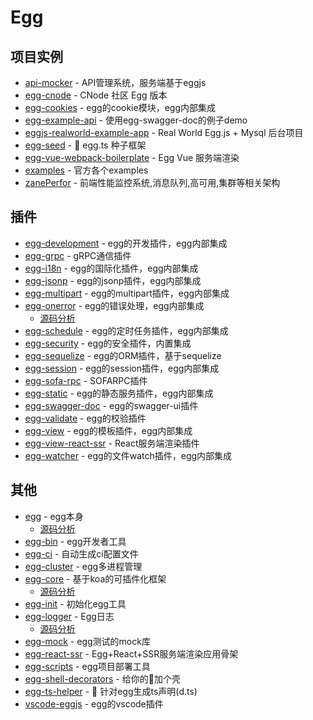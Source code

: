 # Egg


## 项目实例

- [api-mocker](https://github.com/DXY-F2E/api-mocker) - API管理系统，服务端基于eggjs
- [egg-cnode](https://github.com/cnodejs/egg-cnode) - CNode 社区 Egg 版本
- [egg-cookies](https://github.com/eggjs/egg-cookies) - egg的cookie模块，egg内部集成
- [egg-example-api](https://github.com/FunnyLiu/egg-example-api) - 使用egg-swagger-doc的例子demo
- [eggjs-realworld-example-app](https://github.com/eggjs-community/eggjs-realworld-example-app) - Real World Egg.js + Mysql 后台项目
- [egg-seed](https://github.com/ErikJiang/egg-seed) - <g-emoji class="g-emoji" alias="seedling" fallback-src="https://github.githubassets.com/images/icons/emoji/unicode/1f331.png">🌱</g-emoji> egg.ts 种子框架
- [egg-vue-webpack-boilerplate](https://github.com/easy-team/egg-vue-webpack-boilerplate) - Egg Vue 服务端渲染
- [examples](https://github.com/eggjs/examples) - 官方各个examples
- [zanePerfor](https://github.com/wangweianger/zanePerfor) - 前端性能监控系统,消息队列,高可用,集群等相关架构



## 插件

- [egg-development](https://github.com/eggjs/egg-development) - egg的开发插件，egg内部集成
- [egg-grpc](https://github.com/eggjs/egg-grpc) - gRPC通信插件
- [egg-i18n](https://github.com/eggjs/egg-i18n) - egg的国际化插件，egg内部集成
- [egg-jsonp](https://github.com/eggjs/egg-jsonp) - egg的jsonp插件，egg内部集成
- [egg-multipart](https://github.com/eggjs/egg-multipart) - egg的multipart插件，egg内部集成
- [egg-onerror](https://github.com/eggjs/egg-onerror) - egg的错误处理，egg内部集成
    - [源码分析](https://github.com/FunnyLiu/egg-onerror/tree/readsource)
- [egg-schedule](https://github.com/eggjs/egg-schedule) - egg的定时任务插件，egg内部集成
- [egg-security](https://github.com/eggjs/egg-security) - egg的安全插件，内置集成
- [egg-sequelize](https://github.com/eggjs/egg-sequelize) - egg的ORM插件，基于sequelize
- [egg-session](https://github.com/eggjs/egg-session) - egg的session插件，egg内部集成
- [egg-sofa-rpc](https://github.com/eggjs/egg-sofa-rpc) - SOFARPC插件
- [egg-static](https://github.com/eggjs/egg-static) - egg的静态服务插件，egg内部集成
- [egg-swagger-doc](https://github.com/Ysj291823/egg-swagger-doc) - egg的swagger-ui插件
- [egg-validate](https://github.com/eggjs/egg-validate) - egg的校验插件
- [egg-view](https://github.com/eggjs/egg-view) - egg的模板插件，egg内部集成
- [egg-view-react-ssr](https://github.com/easy-team/egg-view-react-ssr) - React服务端渲染插件 
- [egg-watcher](https://github.com/eggjs/egg-watcher) - egg的文件watch插件，egg内部集成


## 其他

- [egg](https://github.com/eggjs/egg) - egg本身
    - [源码分析](https://github.com/FunnyLiu/egg/tree/readsource)
- [egg-bin](https://github.com/eggjs/egg-bin) - egg开发者工具
- [egg-ci](https://github.com/eggjs/egg-ci) - 自动生成ci配置文件
- [egg-cluster](https://github.com/eggjs/egg-cluster) - egg多进程管理
- [egg-core](https://github.com/eggjs/egg-core) - 基于koa的可插件化框架
    - [源码分析](https://github.com/FunnyLiu/egg-core/tree/readsource)
- [egg-init](https://github.com/eggjs/egg-init) - 初始化egg工具
- [egg-logger](https://github.com/eggjs/egg-logger) - Egg日志
    - [源码分析](https://github.com/FunnyLiu/egg-logger/tree/readsource)
- [egg-mock](https://github.com/eggjs/egg-mock) - egg测试的mock库
- [egg-react-ssr](https://github.com/ykfe/egg-react-ssr) - Egg+React+SSR服务端渲染应用骨架
- [egg-scripts](https://github.com/eggjs/egg-scripts) - egg项目部署工具
- [egg-shell-decorators](https://github.com/super2god/egg-shell-decorators) - 给你的<g-emoji class="g-emoji" alias="egg" fallback-src="https://github.githubassets.com/images/icons/emoji/unicode/1f95a.png">🥚</g-emoji>加个壳
- [egg-ts-helper](https://github.com/whxaxes/egg-ts-helper) - <g-emoji class="g-emoji" alias="fried_egg" fallback-src="https://github.githubassets.com/images/icons/emoji/unicode/1f373.png">🍳</g-emoji> 针对egg生成ts声明(d.ts)
- [vscode-eggjs](https://github.com/eggjs/vscode-eggjs) - egg的vscode插件


